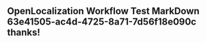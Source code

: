 <properties
ms.topic="hero-topic"
ms.test1="hero-topic"
ms.test2="test"/>

## OpenLocalization Workflow Test MarkDown 63e41505-ac4d-4725-8a71-7d56f18e090c thanks!
